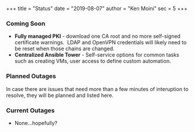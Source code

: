+++
title = "Status"
date = "2019-08-07"
author = "Ken Moini"
sec = 5
+++

### Coming Soon

- **Fully managed PKI** - download one CA root and no more self-signed certificate warnings.  LDAP and OpenVPN credentials will likely need to be reset when those chains are changed.
- **Centralized Ansible Tower** - Self-service options for common tasks such as creating VMs, user access to define custom automation.

### Planned Outages

In case there are issues that need more than a few minutes of interuption to resolve, they will be planned and listed here.

### Current Outages

- None...hopefully?